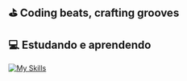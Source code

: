 ## ⛳ Coding beats, crafting grooves


## 💻 Estudando e aprendendo
[![My Skills](https://skillicons.dev/icons?i=swift,py,aws,figma)](https://skillicons.dev) 



<!-- Proudly created with GPRM ( https://gprm.itsvg.in ) -->
